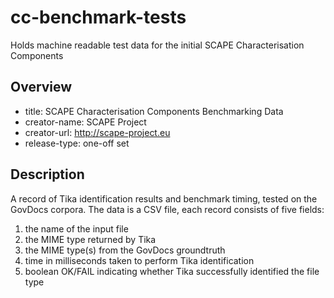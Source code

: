 cc-benchmark-tests
==================

Holds machine readable test data for the initial SCAPE Characterisation Components 

Overview
--------

* title: SCAPE Characterisation Components Benchmarking Data
* creator-name: SCAPE Project
* creator-url: http://scape-project.eu
* release-type: one-off set

Description
-----------
A record of Tika identification results and benchmark timing, tested on the GovDocs corpora.
The data is a CSV file, each record consists of five fields:

1) the name of the input file
2) the MIME type returned by Tika
3) the MIME type(s) from the GovDocs groundtruth
4) time in milliseconds taken to perform Tika identification
5) boolean OK/FAIL indicating whether Tika successfully identified the file type

